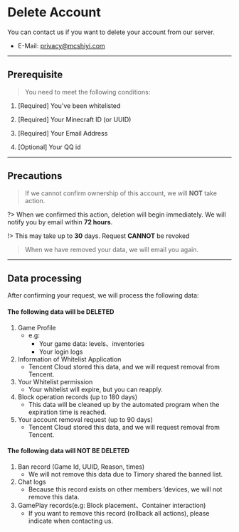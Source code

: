 # Delete Account

You can contact us if you want to delete your account from our server.

- E-Mail: [privacy@mcshiyi.com](mailto:privacy@mcshiyi.com)  

-----

## Prerequisite

> You need to meet the following conditions:

1. [Required] You've been whitelisted

2. [Required] Your Minecraft ID (or UUID)

3. [Required] Your Email Address

4. [Optional] Your QQ id

-----

## Precautions
> If we cannot confirm ownership of this account, we will **NOT** take action.

?> When we confirmed this action, deletion will begin immediately. We will notify you by email within **72 hours**.

!> This may take up to **30** days. Request **CANNOT** be revoked 

> When we have removed your data, we will email you again.

-----

## Data processing

After confirming your request, we will process the following data:

#### The following data will be **DELETED**
1. Game Profile
    - e.g:
        - Your game data: levels、inventories
        - Your login logs
2. Information of Whitelist Application 
    - Tencent Cloud stored this data, and we will request removal from Tencent.
3. Your Whitelist permission
    - Your whitelist will expire, but you can reapply.
4. Block operation records (up to 180 days)
    - This data will be cleaned up by the automated program when the expiration time is reached.
5. Your account removal request (up to 90 days)
    - Tencent Cloud stored this data, and we will request removal from Tencent.

#### The following data will **NOT BE DELETED**
1. Ban record (Game Id, UUID, Reason, times)
    - We will not remove this data due to Timory shared the banned list.
2. Chat logs
    - Because this record exists on other members ’devices, we will not remove this data.
3. GamePlay records(e.g: Block placement、Container interaction)
    - If you want to remove this record (rollback all actions), please indicate when contacting us.
